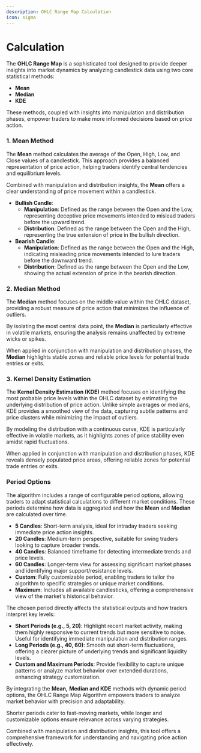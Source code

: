 ```yaml
---
description: OHLC Range Map Calculation
icon: sigma
---
```


# Calculation

The **OHLC Range Map** is a sophisticated tool designed to provide deeper insights into market dynamics by analyzing candlestick data using two core statistical methods:&#x20;

* **Mean**&#x20;
* **Median**
* **KDE**

These methods, coupled with insights into manipulation and distribution phases, empower traders to make more informed decisions based on price action.

### 1. **Mean Method**

The **Mean** method calculates the average of the Open, High, Low, and Close values of a candlestick. This approach provides a balanced representation of price action, helping traders identify central tendencies and equilibrium levels.&#x20;

Combined with manipulation and distribution insights, the **Mean** offers a clear understanding of price movement within a candlestick.

* **Bullish Candle**:
  * **Manipulation**: Defined as the range between the Open and the Low, representing deceptive price movements intended to mislead traders before the upward trend.
  * **Distribution**: Defined as the range between the Open and the High, representing the true extension of price in the bullish direction.
* **Bearish Candle**:
  * **Manipulation**: Defined as the range between the Open and the High, indicating misleading price movements intended to lure traders before the downward trend.
  * **Distribution**: Defined as the range between the Open and the Low, showing the actual extension of price in the bearish direction.

### 2. **Median Method**

The **Median** method focuses on the middle value within the OHLC dataset, providing a robust measure of price action that minimizes the influence of outliers.&#x20;

By isolating the most central data point, the **Median** is particularly effective in volatile markets, ensuring the analysis remains unaffected by extreme wicks or spikes.

When applied in conjunction with manipulation and distribution phases, the **Median** highlights stable zones and reliable price levels for potential trade entries or exits.

### 3. Kernel Density Estimation

The **Kernel Density Estimation (KDE)** method focuses on identifying the most probable price levels within the OHLC dataset by estimating the underlying distribution of price action. Unlike simple averages or medians, KDE provides a smoothed view of the data, capturing subtle patterns and price clusters while minimizing the impact of outliers.&#x20;

By modeling the distribution with a continuous curve, KDE is particularly effective in volatile markets, as it highlights zones of price stability even amidst rapid fluctuations.&#x20;

When applied in conjunction with manipulation and distribution phases, KDE reveals densely populated price areas, offering reliable zones for potential trade entries or exits.

### Period Options

The algorithm includes a range of configurable period options, allowing traders to adapt statistical calculations to different market conditions. These periods determine how data is aggregated and how the **Mean** and **Median** are calculated over time.

* **5 Candles**: Short-term analysis, ideal for intraday traders seeking immediate price action insights.
* **20 Candles**: Medium-term perspective, suitable for swing traders looking to capture broader trends.
* **40 Candles**: Balanced timeframe for detecting intermediate trends and price levels.
* **60 Candles**: Longer-term view for assessing significant market phases and identifying major support/resistance levels.
* **Custom**: Fully customizable period, enabling traders to tailor the algorithm to specific strategies or unique market conditions.
* **Maximum**: Includes all available candlesticks, offering a comprehensive view of the market's historical behavior.

The chosen period directly affects the statistical outputs and how traders interpret key levels:

* **Short Periods (e.g., 5, 20)**: Highlight recent market activity, making them highly responsive to current trends but more sensitive to noise. Useful for identifying immediate manipulation and distribution ranges.
* **Long Periods (e.g., 40, 60)**: Smooth out short-term fluctuations, offering a clearer picture of underlying trends and significant liquidity levels.
* **Custom and Maximum Periods**: Provide flexibility to capture unique patterns or analyze market behavior over extended durations, enhancing strategy customization.

By integrating the **Mean,** **Median and KDE** methods with dynamic period options, the OHLC Range Map Algorithm empowers traders to analyze market behavior with precision and adaptability.&#x20;

Shorter periods cater to fast-moving markets, while longer and customizable options ensure relevance across varying strategies.&#x20;

Combined with manipulation and distribution insights, this tool offers a comprehensive framework for understanding and navigating price action effectively.
